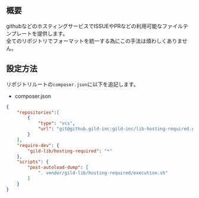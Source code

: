 ## 概要

githubなどのホスティングサービスでISSUEやPRなどの利用可能なファイルテンプレートを提供します。  
全てのリポジトリでフォーマットを統一する為にこの手法は煩わしくありません。

## 設定方法

リポジトリルートの`composer.json`に以下を追記します。

* composer.json
```json
{
    "repositories":[
        {
            "type": "vcs",
            "url": "git@github.gild-inc:gild-inc/lib-hosting-required.git"
        }
    ],
    "require-dev": {
        "gild-lib/hosting-required": "*"
    },
    "scripts": {
        "post-autoload-dump": [
            ". vendor/gild-lib/hosting-required/execution.sh"
        ]
    }
}
```
